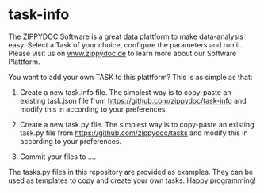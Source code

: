 # task-info

The ZIPPYDOC Software is a great data plattform to make data-analysis easy. Select a Task of your choice, configure the parameters and run it. Please visit us on www.zippydoc.de to learn more about our Software Plattform.

You want to add your own TASK to this plattform? This is as simple as that:

1. Create a new task.info file. The simplest way is to copy-paste an existing task.json file from https://github.com/zippydoc/task-info and modify this in according to your preferences.

2. Create a new task.py file. The simplest way is to copy-paste an existing task.py file from https://github.com/zippydoc/tasks and modify this in according to your preferences.

3. Commit your files to ....

The tasks.py files in this repository are provided as examples. They can be used as templates to copy and create your own tasks. Happy programming!


